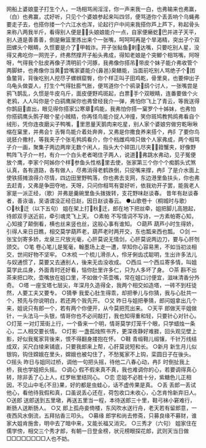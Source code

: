 <!-- { "loadSidebar": true } -->
网船上婆娘童子打生个人，一场相骂闹淫淫，你一声来我一白，也弗输来也弗赢，（白）也弗赢，忒好听，只见个个婆娘参起来叫四邻，便骂道你个丢丢响个乌蝇弗要走子去，也搭你搂一个六江水也浑，论起行户中间来我搭你芦上芦下，称起骨头来称八两我半斤，看得别人便是头娘娘能介一点，自家便癞虼巴并进子天平，别人道是善善善，倒是鳅篮里拣出来个一张嘴，呵呵呵再是个旱渴精，突出子个双田螺头个眼睛，久惯要是介了甲戟诈。开子张鲇鱼剌达嘴，只要吃别人星，没得又弗吃你一网兜子，终弗然撑开子船头弗成，得知老娘是个突鲫个相骂嘴，阿呀呀，气得我个肚皮再像子清明前个河豚，我弗像你搭吊带皮个妹子能介弗收管个两脚蚌，也弗像你当黄尝嘴家婆能介{鼻邕}臭鳝能，当面前吃别人骂绝子个团鱼鳖背，背後吃别人挖尽子螺蛳窟臀，你个样正叫子田鸡乾，骨里臭，也要伸出子乌龟头做耍人，打生个气得肚膨气胀，便骂道你个个鹆录鸱个讨人，一张嘴尝是鸦飞鹊乱，久惯是牛皮乌斤，面皮便野鸡斑起，白票手个双眼睛，连番要做个火老鸦，人人叫你是个白鹞鹰屎你也弗曾经我介一弹，弗怕你飞上了青云，等我送得你鹊庭直出，眼见得你搭家公寒章鸡能，我弗怕你搭一窠罗个十姊妹，也弗怕你搭鹞鹰头鹘子眼个星小贼精，你再怪鸟能介捉人冲撞，笑你斑鸠教鹁鸪弗看自个绒形，凭你连夜磨尖子鸭嘴，里思量天鹅肉来吃星，别人家个婆娘穷做穷乾啾啾缩在窠里，并弗会饣舌臀鸟能介着处奔奔，又弗是你撒食养来搭个，冉阝了要你鸟说胚介撒村，等我夹子个张毛鹁鸪看介，你个档雌鸡啼只做个人家弗成，两个相骂子介一画，聚集子两边两岸无数个闲人，指头大个碎囝儿尽夹箝蟹夹，好像野鸭阵飞子介一村，有介一个白头老者喝住子两人，说道弗跳水弗动，见子冤便放个鹰，李家个阿姊你个样参鱼头性格里去使，张家第三个你个个痴鹅头式煞认真，各有道路，各有做人，尽弗消得老鹤跌倒，只捉嘴来撑，冉阝了是介水面上使铁搭摊浪得介尽情，四边田里野鸭落，你也弗去支网，东边港里鱼扶头，你也弗去赶青，又弗是争田夺地，天呀，只问你相骂有耍好听，依我劝开子罢，能我老人家是一派正经，（歌）并弗是羹碗里鱼头拨拨转，支花野味赵谈春。
昔年有赵谈春者，善诙谐，吴语谓没正经日赵，因日赵谈春云。
●山歌卷十（桐城时与歌）
○秋迁（以下五句）
姐在架上打秋迁，郎在地下把丝牵，姐把脚儿高翘起，待郎双手送近前，牵引魂灵飞上天。
○素帕
不写情词不写诗，一方素帕寄心知，心知接了颠倒看，横也丝来竖也丝，这般心事有谁知。
○葫芦
葫芦小时生得娇，引得人来日日瞧，相交莫学葫芦老，葫芦老时两开交，东也瓢来西也瓢。
○剑
一张宝剑寄多娇，龙泉三尺放光毫，心肝莫说无情剑，心肝莫说两边刀，要与心肝刎颈交。
○笔
卷心笔儿是冤毫，翰墨场上走一遭，早知你心容易黑，不如当初淡相交，世间好物不坚牢。
○木梳
一个梳儿滑杀人，伶牙俐齿忒聪明，生出许多法儿与奴通惯了，莫要又去通别人，後来无齿没收成。
○西瓜
一个西瓜寄多情，叫姐莫学此瓜身，外面青时还好看，恼你肚里许多仁，只为人多坏了身。
○茶
斟不出茶来把口吹，壶嘴放在姐口里，不如做个茶壶嘴，常在姐口讨便宜，滋味清香分外奇。
○塔
一座宝塔七层尖，年深月久造得全，我两个相交如造塔，一砖不到枉徒然，人要工夫又要专。
○猜拳
我爱心肚生得乖，却把拳儿与你猜，我与心肚共一个，预先与你说明白，若还两个我先开。
○又
昨日与姐把拳猜，郎问姐拿出几个来，姐说只有郎一个，若有两个你便开，从今莫把荒出来。
○天平
郎做天平姐做针，一头法马一头银，情哥你也不必间敲打，我也知得重和轻，只要针心对针心。
○灯笼
一对灯笼街上行，一个昏来一个明，情哥莫学灯笼千个眼，只学蜡烛一条心，二人相交要长情。
○灯影
一盏孤烛照书齐，更深夜静好难捱，回头观见壁上影，好似我冤家背後来，恨不得翻身搂抱在怀。
○鞋
青缎鞋儿缎镶，千针万线结成双，买尺白绫来铺底，只要我郎来上帮，心肝莫说短和长。
○新月
新生月儿似银钩，钩住嫦娥在里头，嫦娥也被勾住了，不愁冤家不上钩，栾圆日子在後头。
○摇头
昨日与姐同过桥，调他一句把头摇，待他二八春心动，冉阝时倒扯我上桥，我也学姐把头摇。
○调心
假不假来真不真，我也难调你的心，若要调得真心转，除非丢了心上人，红罗帐里结同心。
○恋
恋姐不必胜十分，紫糖色儿正相因，不见山中毛{不旦}果，好的都是虫蛙心，话不虚传果是真。
○丢
丢郎一丢试他心，看他待我假和真，口虽说丢心还在，荷包收口未收心，心怎肯怜新弃旧人。
○送郎
送郎送到五里墩，再送五里当一程，本待送郎三十里，鞋弓袜小窘难行，断肠人送断肠人。
○又
郎上孤舟妾倚楼，东风吹水送行舟，老天若有留郎意，一夜西风水倒流，五拜拈香三叩头。
○募缘
郎学和尚去修斋，只募良缘不募财，谁家大姐肯施舍，明中去了暗中来，又能长福又消灾。
○三秀才（六句）
姐家住在儒学傍，相交三个秀才郎，有朝一日登金榜，状元榜眼探花郎，武则天当日做□□□□□□□□人也不妨。


